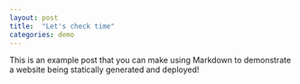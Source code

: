 ```yaml
---
layout: post
title:  "Let's check time"
categories: demo
---
```


This is an example post that you can make using Markdown to demonstrate a website being statically generated and deployed!
